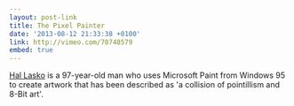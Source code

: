```yaml
---
layout: post-link
title: The Pixel Painter
date: '2013-08-12 21:33:38 +0100'
link: http://vimeo.com/70748579
embed: true
---
```

[Hal Lasko][1] is a 97-year-old man who uses Microsoft Paint from Windows 95 to create artwork that has been described as 'a collision of pointillism and 8-Bit art'.

[1]: http://hallasko.com/